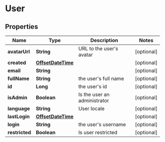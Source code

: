 
# User

## Properties
Name | Type | Description | Notes
------------ | ------------- | ------------- | -------------
**avatarUrl** | **String** | URL to the user&#39;s avatar |  [optional]
**created** | [**OffsetDateTime**](OffsetDateTime.md) |  |  [optional]
**email** | **String** |  |  [optional]
**fullName** | **String** | the user&#39;s full name |  [optional]
**id** | **Long** | the user&#39;s id |  [optional]
**isAdmin** | **Boolean** | Is the user an administrator |  [optional]
**language** | **String** | User locale |  [optional]
**lastLogin** | [**OffsetDateTime**](OffsetDateTime.md) |  |  [optional]
**login** | **String** | the user&#39;s username |  [optional]
**restricted** | **Boolean** | Is user restricted |  [optional]



